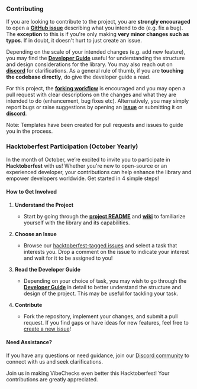 ### Contributing

If you are looking to contribute to the project, you are **strongly encouraged** to open a [**GitHub issue**](https://github.com/vibe-engineers/vibechecks/issues) describing what you intend to do (e.g. fix a bug). The **exception** to this is if you're only making **very minor changes such as typos**. If in doubt, it doesn't hurt to just create an issue.

Depending on the scale of your intended changes (e.g. add new feature), you may find the [**Developer Guide**](https://github.com/vibe-engineers/vibechecks/blob/main/docs/DeveloperGuide.md) useful for understanding the structure and design considerations for the library. You may also reach out on [**discord**](https://discord.gg/dBW35GBCPZ) for clarifications. As a general rule of thumb, if you are **touching the codebase directly**, do give the developer guide a read.

For this project, the [**forking workflow**](https://www.atlassian.com/git/tutorials/comparing-workflows/forking-workflow) is encouraged and you may open a pull request with clear descriptions on the changes and what they are intended to do (enhancement, bug fixes etc). Alternatively, you may simply report bugs or raise suggestions by opening an [**issue**](https://github.com/vibe-engineers/vibechecks/issues) or submitting it on [**discord**](https://discord.gg/dBW35GBCPZ).

Note: Templates have been created for pull requests and issues to guide you in the process.

### Hacktoberfest Participation (October Yearly)

In the month of October, we’re excited to invite you to participate in **Hacktoberfest** with us! Whether you're new to open-source or an experienced developer, your contributions can help enhance the library and empower developers worldwide. Get started in 4 simple steps!

#### How to Get Involved

1. **Understand the Project**
    - Start by going through the [**project README**](https://github.com/vibe-engineers/vibechecks/blob/main/README.md) and [**wiki**](https://github.com/vibe-engineers/vibechecks/wiki) to familiarize yourself with the library and its capabilities.

2. **Choose an Issue**
    - Browse our [hacktoberfest-tagged issues](https://github.com/vibe-engineers/vibechecks/issues?q=is%3Aissue+is%3Aopen+label%3Ahacktoberfest) and select a task that interests you. Drop a comment on the issue to indicate your interest and wait for it to be assigned to you!

3. **Read the Developer Guide**
    - Depending on your choice of task, you may wish to go through the [**Developer Guide**](https://github.com/vibe-engineers/vibechecks/blob/main/docs/DeveloperGuide.md) in detail to better understand the structure and design of the project. This may be useful for tackling your task.

4. **Contribute**
   - Fork the repository, implement your changes, and submit a pull request. If you find gaps or have ideas for new features, feel free to [create a new issue](https://github.com/vibe-engineers/vibechecks/issues/new)!

#### Need Assistance?

If you have any questions or need guidance, join our [Discord community](https://discord.gg/dBW35GBCPZ) to connect with us and seek clarifications.

Join us in making VibeChecks even better this Hacktoberfest! Your contributions are greatly appreciated.
